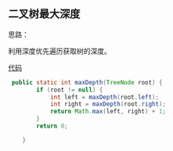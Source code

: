 ## 二叉树最大深度

思路：

利用深度优先遍历获取树的深度。

[代码](../../../leetcode/app/src/main/java/top/werls/leetcode/MaxDepth.java)

```java
 public static int maxDepth(TreeNode root) {
        if (root != null) {
            int left = maxDepth(root.left);
            int right = maxDepth(root.right);
            return Math.max(left, right) + 1;
        }
        return 0;

    }
```




